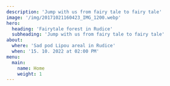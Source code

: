 ```yaml
---
description: 'Jump with us from fairy tale to fairy tale'
image: '/img/20171021160423_IMG_1200.webp'
hero:
  heading: 'Fairytale forest in Rudice'
  subheading: 'Jump with us from fairy tale to fairy tale'
about:
  where: 'Sad pod Lipou areal in Rudice'
  when: '15. 10. 2022 at 02:00 PM'
menu:
  main:
    name: Home
    weight: 1
---
```

